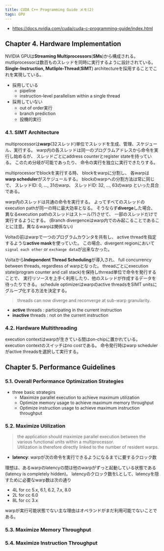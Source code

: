 ```yaml
---
title: CUDA C++ Programming Guide メモ(2)
tags: GPU
---
```


* <https://docs.nvidia.com/cuda/cuda-c-programming-guide/index.html>

## Chapter 4. Hardware Implementation

NVIDIA GPUは**Streaming Multiprocessors**(**SMs**)から構成される。
mutliprocessorは数百ものスレッドを同時に実行するように設計されている。
**Single-Instruction, Mutliple-Thread**(**SIMT**) architectureを採用することでこれを実現している。

* 採用している
    * pipeline
    * instruction-level parallelism within a single thread
* 採用していない
    * out of order実行
    * branch prediction
    * 投機的実行

### 4.1. SIMT Architecture

multiprocessorは**warp**(32スレッド)単位でスレッドを生成、管理、スケジュール、実行する。
warp内の各スレッドは同一のプログラムアドレスから命令を実行し始めるが、
スレッドごとにaddress counterとregister stateを持っている。
このため分岐が可能であったり、
命令の実行を独立に実行できたりする。

multiprocessorでblockを実行する時、
blockをwarpに分割し、
各warpは**warp scheduler**がスケジュールする。
blockのwarpへの分割方法は常に同じで、
スレッドID: 0, ..., 31のwarp、
スレッドID: 32, ..., 63のwarp
といった具合である。

warp内のスレッドは共通の命令を実行する。
よってすべてのスレッドのexecution pathが同一の時に最大効率となる。
そうならず**diverge**した場合、
異なるexecution pathのスレッドはストール(?)させて、
一部のスレッドだけで実行するようにする。
(Branch divergenceはwarp内でのみ起こることであることに注意。異なるwarpは関係ない)

Voltaの前はwarpで一つのプログラムカウンタを共有し、
active threadを指定するような**active mask**を使っていた。
この場合、divergent regionにおいて`signal each other` or `exchange data`が出来なかった。

Voltaから**Independent Thread Scheduling**が導入され、
full concurrency between threads, regardless of warpとなった。
threadごとにexecution state(program counter and call stack)を保持しthrread単位で命令を発行することで、
実行リソースを上手く利用したり、他のスレッドが作成するデータを待ったりできる。
schedule optimizerはwarpのactive threadsをSIMT unitsにグループ化する方法を決定する。

> threads can now diverge and reconverge at sub-warp granularity.

* **active** threads   : participating in the current instruction
* **inactive** threads : not on the current instruction

### 4.2. Hardware Multithreading

execution contextはwarpが生きている間はon-chipに置かれている。
execution contextのスイッチはno costである。
命令発行時はwarp schedulerがactive threadsを選択して実行する。

## Chapter 5. Performance Guidelines

### 5.1. Overall Performance Optimization Strategies

* three basic strategirs
    * Maximize parallel execution to achieve maximum utilization
    * Optimize memory usage to achieve maximum memory throughput
    * Optimize instruction usage to achieve maximum instruction throughput

### 5.2. Maximize Utilization

> the application should maximize parallel execution between the various functional units within a multiprocessor.   
> Utilization is therefore directly linked to the number of resident warps.

* **latency**: warpが次の命令を実行できるようになるまでに要するクロック数

理想は、あるwarpのlatencyの間は他のwarpがずっと起動している状態である(latency is completely hidden)。
latencyのクロック数をLとして、latencyを隠すために必要なwarp数は次の通り

* 4L for cc 5.x, 6.1, 6.2, 7.x, 8.0
* 2L for cc 6.0
* 8L for cc 3.x

warpが実行可能状態でない主な理由はオペランドがまだ利用可能でないことである。


### 5.3. Maximize Memory Throughput

### 5.4. Maximize Instruction Throughput


